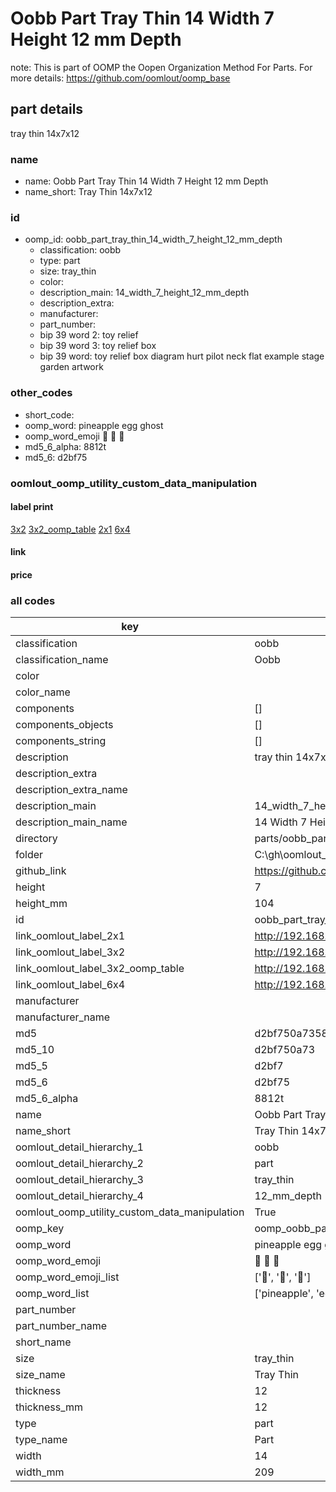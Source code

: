 # Oobb Part Tray Thin 14 Width 7 Height 12 mm Depth  

note: This is part of OOMP the Oopen Organization Method For Parts. For more details: https://github.com/oomlout/oomp_base

##  part details
  



tray thin 14x7x12



### name
* name: Oobb Part Tray Thin 14 Width 7 Height 12 mm Depth
* name_short: Tray Thin 14x7x12 
### id
* oomp_id: oobb_part_tray_thin_14_width_7_height_12_mm_depth
  * classification: oobb
  * type: part
  * size: tray_thin
  * color: 
  * description_main: 14_width_7_height_12_mm_depth
  * description_extra: 
  * manufacturer: 
  * part_number: 
  * bip 39 word 2: toy relief
  * bip 39 word 3: toy relief box
  * bip 39 word: toy relief box diagram hurt pilot neck flat example stage garden artwork

### other_codes
* short_code: 
* oomp_word: pineapple egg ghost
* oomp_word_emoji :pineapple: :egg: :ghost:
* md5_6_alpha: 8812t
* md5_6: d2bf75






### oomlout_oomp_utility_custom_data_manipulation
#### label print
[3x2](http://192.168.1.245:1112/?label=oomp%208812t)
[3x2_oomp_table](http://192.168.1.108:1112/?label=oomp%208812t)
[2x1](http://192.168.1.242:1112/?label=oomp%208812t)
[6x4](http://192.168.1.55:1112/?label=oomp%208812t)    

#### link

                              

#### price







### all codes 
| key | value |  
| --- | --- |  
| classification | oobb |  
| classification_name | Oobb |  
| color |  |  
| color_name |  |  
| components | [] |  
| components_objects | [] |  
| components_string | [] |  
| description | tray thin 14x7x12 |  
| description_extra |  |  
| description_extra_name |  |  
| description_main | 14_width_7_height_12_mm_depth |  
| description_main_name | 14 Width 7 Height 12 mm Depth |  
| directory | parts/oobb_part_tray_thin_14_width_7_height_12_mm_depth |  
| folder | C:\gh\oomlout_oobb_version_4_generated_parts\parts\oobb_part_tray_thin_14_width_7_height_12_mm_depth |  
| github_link | https://github.com/oomlout/oomlout_oomp_part_src/tree/main/parts/oobb_part_tray_thin_14_width_7_height_12_mm_depth |  
| height | 7 |  
| height_mm | 104 |  
| id | oobb_part_tray_thin_14_width_7_height_12_mm_depth |  
| link_oomlout_label_2x1 | http://192.168.1.242:1112/?label=oomp%208812t |  
| link_oomlout_label_3x2 | http://192.168.1.245:1112/?label=oomp%208812t |  
| link_oomlout_label_3x2_oomp_table | http://192.168.1.108:1112/?label=oomp%208812t |  
| link_oomlout_label_6x4 | http://192.168.1.55:1112/?label=oomp%208812t |  
| manufacturer |  |  
| manufacturer_name |  |  
| md5 | d2bf750a7358927693b7e3ce352d5733 |  
| md5_10 | d2bf750a73 |  
| md5_5 | d2bf7 |  
| md5_6 | d2bf75 |  
| md5_6_alpha | 8812t |  
| name | Oobb Part Tray Thin 14 Width 7 Height 12 mm Depth |  
| name_short | Tray Thin 14x7x12  |  
| oomlout_detail_hierarchy_1 | oobb |  
| oomlout_detail_hierarchy_2 | part |  
| oomlout_detail_hierarchy_3 | tray_thin |  
| oomlout_detail_hierarchy_4 | 12_mm_depth |  
| oomlout_oomp_utility_custom_data_manipulation | True |  
| oomp_key | oomp_oobb_part_tray_thin_14_width_7_height_12_mm_depth |  
| oomp_word | pineapple egg ghost |  
| oomp_word_emoji | :pineapple: :egg: :ghost: |  
| oomp_word_emoji_list | [':pineapple:', ':egg:', ':ghost:'] |  
| oomp_word_list | ['pineapple', 'egg', 'ghost'] |  
| part_number |  |  
| part_number_name |  |  
| short_name |  |  
| size | tray_thin |  
| size_name | Tray Thin |  
| thickness | 12 |  
| thickness_mm | 12 |  
| type | part |  
| type_name | Part |  
| width | 14 |  
| width_mm | 209 |  
